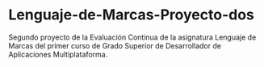 # Lenguaje-de-Marcas-Proyecto-dos
Segundo proyecto de la Evaluación Continua de la asignatura Lenguaje de Marcas del primer curso de Grado Superior de Desarrollador de Aplicaciones Multiplataforma.
